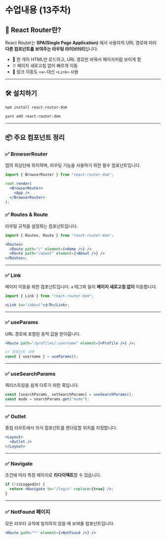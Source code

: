 # 수업내용 (13주차)

## 🚀 React Router란?

React Router는 **SPA(Single Page Application)** 에서 사용자의 URL 경로에 따라  
**다른 컴포넌트를 보여주는 라우팅 라이브러리**입니다.

- 📄 한 개의 HTML만 로드하고, URL 경로만 바꿔서 페이지처럼 보이게 함
- ⏱ 페이지 새로고침 없이 빠르게 이동
- 🔗 링크 이동도 `<a>` 대신 `<Link>` 사용

---

## 🛠️ 설치하기

```bash
npm install react-router-dom
```

```bash
yarn add react-router-dom
```

---

## 📦 주요 컴포넌트 정리

### ✅ BrowserRouter

앱의 최상단에 위치하며, 라우팅 기능을 사용하기 위한 필수 컴포넌트입니다.

```jsx
import { BrowserRouter } from "react-router-dom";

root.render(
  <BrowserRouter>
    <App />
  </BrowserRouter>
);
```

### ✅ Routes & Route

라우팅 규칙을 설정하는 컴포넌트입니다.

```jsx
import { Routes, Route } from "react-router-dom";

<Routes>
  <Route path="/" element={<Home />} />
  <Route path="/about" element={<About />} />
</Routes>;
```

---

### ✅ Link

페이지 이동을 위한 컴포넌트입니다. `a` 태그와 달리 **페이지 새로고침 없이** 이동합니다.

```jsx
import { Link } from "react-router-dom";

<Link to="/about">소개</Link>;
```

---

### ✅ useParams

URL 경로에 포함된 동적 값을 받아옵니다.

```jsx
<Route path="/profiles/:username" element={<Profile />} />;

// 컴포넌트 내부
const { username } = useParams();
```

---

### ✅ useSearchParams

쿼리스트링을 쉽게 다루기 위한 훅입니다.

```jsx
const [searchParams, setSearchParams] = useSearchParams();
const mode = searchParams.get("mode");
```

---

### ✅ Outlet

중첩 라우트에서 자식 컴포넌트를 렌더링할 위치를 지정합니다.

```jsx
<Layout>
  <Outlet />
</Layout>
```

---

### ✅ Navigate

조건에 따라 특정 페이지로 **리다이렉트**할 수 있습니다.

```jsx
if (!isLoggedIn) {
  return <Navigate to="/login" replace={true} />;
}
```

---

### ✅ NotFound 페이지

모든 라우터 규칙에 일치하지 않을 때 보여줄 컴포넌트입니다.

```jsx
<Route path="*" element={<NotFound />} />
```
